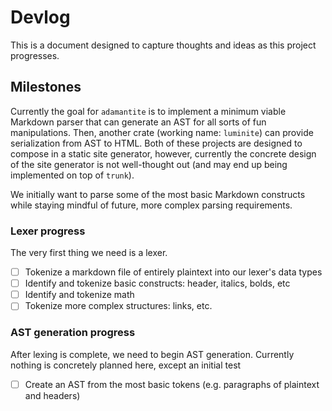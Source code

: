 # Devlog

This is a document designed to capture thoughts and ideas as this project
progresses.

## Milestones

Currently the goal for `adamantite` is to implement a minimum viable Markdown
parser that can generate an AST for all sorts of fun manipulations. Then,
another crate (working name: `luminite`) can provide serialization from AST to
HTML. Both of these projects are designed to compose in a static site
generator, however, currently the concrete design of the site generator is not
well-thought out (and may end up being implemented on top of `trunk`).

We initially want to parse some of the most basic Markdown constructs while
staying mindful of future, more complex parsing requirements.

### Lexer progress

The very first thing we need is a lexer.

- [ ] Tokenize a markdown file of entirely plaintext into our lexer's data types
- [ ] Identify and tokenize basic constructs: header, italics, bolds, etc
- [ ] Identify and tokenize math
- [ ] Tokenize more complex structures: links, etc.

### AST generation progress

After lexing is complete, we need to begin AST generation. Currently nothing is
concretely planned here, except an initial test

- [ ] Create an AST from the most basic tokens (e.g. paragraphs of plaintext and headers)
